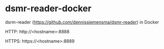 # dsmr-reader-docker
dsrm-reader (https://github.com/dennissiemensma/dsmr-reader) in Docker


HTTP: http://\<hostname>:8888

HTTPS: https://\<hostname>:8889
